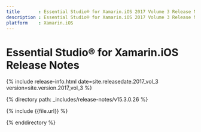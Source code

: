 ```yaml
---
title       : Essential Studio® for Xamarin.iOS 2017 Volume 3 Release Notes
description : Essential Studio® for Xamarin.iOS 2017 Volume 3 Release Notes
platform    : Xamarin.iOS
---
```


# Essential Studio® for Xamarin.iOS Release Notes

{% include release-info.html date=site.releasedate.2017_vol_3 version=site.version.2017_vol_3 %} 

{% directory path: _includes/release-notes/v15.3.0.26 %}

{% include {{file.url}} %}

{% enddirectory %}